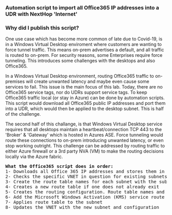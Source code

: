 ### Automation script to import all Office365 IP addresses into a UDR with NextHop 'Internet'

### Why did I publish this script? 
One use case which has become more common of late due to Covid-19, is in a Windows Virtual Desktop enviroment where customers are wanting to force tunnel traffic. This means on-prem advertises a default, and all traffic is routed to on-prem. For security reasons, some Enterprises require force tunneling. This introduces some challenges with the desktops and also Office365.

In a Windows Virtual Desktop environment, routing Office365 traffic to on-premises will create unwanted latency and maybe even cause some services to fail. This issue is the main focus of this lab. Today, there are no Office365 service tags, nor do UDRs support service tags. To keep Office365 traffic local (or stay in Azure) can be done by automation scripts. This script would download all Office365 public IP addresses and port them into a UDR, which would then be applied to the desktop subnet. This is half of the challenge.  

The second half of this challange, is that Windows Virtual Desktop service requires that all desktops maintain a heartbeat/connection TCP 443 to the 'Broker' & 'Gateway' which is hosted in Azures ASE. Force tunneling would route these connections to on-prem introducing unwanted latency, or even stop working outright. This challenge can be addressed by routing traffic to either Azure firewall or a 3rd party NVA (VM) to make the routing decisions locally via the Azure fabric. 


<pre lang= >
<b>What the Office365 script does in order:</b>
1- Downloads all Office 365 IP addresses and stores them in a variable ($flatIp4s)
2- Checks the specific VNET in question for existing subnets
3- Create the route table names for each subnet with the subnet name + '-RT'
4- Creates a new route table if one does not already exit
5- Creates the routing configuration. Route table names and prefixes based on variable $flatIp4s
6- Add the Microsoft Windows Activation (KMS) service route as well
7- Applies route table to the subnet
8- Updates the VNET with the new subnet and configuration
</pre>

### 
